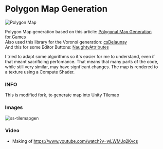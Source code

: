 # Polygon Map Generation

![Polygon Map](Content/Map.gif)

Polygon Map generation based on this article: [Polygonal Map Generation for Games](http://www-cs-students.stanford.edu/~amitp/game-programming/polygon-map-generation/#elevation)  
Also used this library for the Voronoi generation: [csDelaunay](https://github.com/PouletFrit/csDelaunay)  
And this for some Editor Buttons: [NaughtyAttributes](https://github.com/dbrizov/NaughtyAttributes)  

I tried to adapt some algorithms so it's easier for me to understand, even if that meant sacrificing perfomance. That means that many parts of the code, while still very similar, may have signficant changes.
The map is rendered to a texture using a Compute Shader.

### INFO
This is modified fork, to generate map into Unity Tilemap

### Images
![ss-tilemapgen](https://github.com/user-attachments/assets/7622c600-0e81-463e-b8ce-52d978fc609b)

### Video
- Making of https://www.youtube.com/watch?v=wLWMJq2Kvcs

